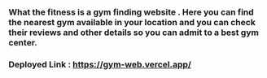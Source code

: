 ### What the fitness is a gym finding website . Here you can find the nearest gym available in your location and you can check their reviews and other details so you can admit to a best gym center.

### Deployed Link : https://gym-web.vercel.app/